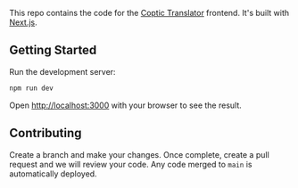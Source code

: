 This repo contains the code for the [Coptic Translator](https://www.coptictranslator.com/) frontend. It's built with [Next.js](https://nextjs.org/).

## Getting Started

Run the development server:

```bash
npm run dev
```

Open [http://localhost:3000](http://localhost:3000) with your browser to see the result.

## Contributing

Create a branch and make your changes. Once complete, create a pull request and we will review your code. Any code merged to `main` is automatically deployed. 